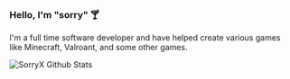 ### Hello, I'm "sorry" 🍸

I'm a full time software developer and have helped create various games like Minecraft, Valroant, and some other games.

![SorryX Github Stats](https://github-readme-stats.vercel.app/api?username=sorryX&show_icons=true&theme=tokyonight)
